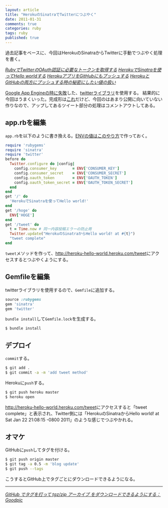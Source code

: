 ```yaml
---
layout: article
title: "HerokuのSinatraでTwitterにつぶやく"
date: 2011-01-31
comments: true
categories: ruby
tags: ruby
published: true
---
```


過去記事をベースに、今回はHerokuのSinatraからTwitterに手動でつぶやく処理を書く。

<cite>[RubyでTwitterのOAuth認証に必要なトークンを取得する](/2011/01/26/ruby-twitter-oauth-token-secret)</cite>
<cite>[HerokuでSinatraを使ってHello worldする](/2011/01/28/ruby-heroku-sinatra-hello-world)</cite>
<cite>[HerokuアプリをGitHubにもプッシュする](/2011/01/29/git-heroku-app-push-github)</cite>
<cite>[HerokuとGitHubの両方にプッシュする時の秘密にしたい値の扱い](/2011/01/30/git-heroku-github-push-secret-value)</cite>

[Google App Engineの時に失敗](/2011/01/27/ruby-goole-app-engine-jruby-sinatra-twitter-rubytter)した、[twitterライブラリ](https://github.com/jnunemaker/twitter)を使用する。
結果的に今回はうまくいった。完成形は[これ](http://heroku-hello-world.heroku.com/tweet)だけど、今回のはあまり公開に向いていない作りなので、アップしてあるツイート部分の処理はコメントアウトしてある。

<!-- READMORE -->


## app.rbを編集

`app.rb`を以下のように書き換える。[ENVの値はこのやり方](/2011/01/30/git-heroku-github-push-secret-value)で作っておく。

~~~ ruby
require 'rubygems'
require 'sinatra'
require 'twitter'
before do
  Twitter.configure do |config|
    config.consumer_key       = ENV['CONSUMER_KEY']
    config.consumer_secret    = ENV['CONSUMER_SECRET']
    config.oauth_token        = ENV['OAUTH_TOKEN']
    config.oauth_token_secret = ENV['OAUTH_TOKEN_SECRET']
  end
end
get '/' do
  'HerokuでSinatraを使ってHello world!'
end
get '/hoge' do
  ENV['HOGE']
end
get '/tweet' do
  t = Time.now # 同一内容投稿エラーの防止用
  Twitter.update("HerokuのSinatraからHello world! at #{t}")
  "tweet complete"
end
~~~

`tweet`メソッドを作って、<http://heroku-hello-world.heroku.com/tweet>にアクセスするとつぶやくようにする。


## Gemfileを編集

twitterライブラリを使用するので、`Gemfile`に追加する。

~~~ ruby
source :rubygems
gem 'sinatra'
gem 'twitter'
~~~

`bundle install`して`Gemfile.lock`を生成する。

~~~ sh
$ bundle install
~~~


## デプロイ

`commit`する。

~~~ sh
$ git add .
$ git commit -a -m 'add tweet method'
~~~

Herokuに`push`する。

~~~ sh
$ git push heroku master
$ heroku open
~~~

<http://heroku-hello-world.heroku.com/tweet>にアクセスすると「tweet complete」と表示され、Twitter側には「HerokuのSinatraからHello world! at Sat Jan 22 21:08:15 -0800 2011」のような感じでつぶやかれる。


## オマケ

GitHubに`push`してタグを付ける。

~~~ sh
$ git push origin master
$ git tag -a 0.5 -m 'blog update'
$ git push --tags
~~~

こうするとGitHub上でタグごとにダウンロードできるようになる。

* * *

<cite>[GitHub でタグを打って tgz/zip アーカイブ をダウンロードできるようにする：Goodpic](http://www.goodpic.com/mt/archives2/2010/08/github_tgzzip.html)</cite>
